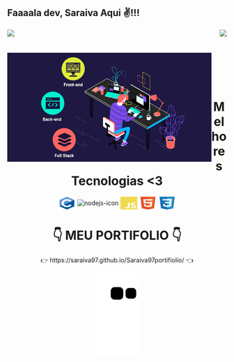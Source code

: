 ## Faaaala dev, Saraiva Aqui ✌!!!

<div>
  
  <img  height="160em" src="https://github-readme-stats.vercel.app/api?username=Saraiva97&show_icons=true&theme=great-gatsby&include_all_commits=true&count_private=true"/>
  <img align="right" height="160em" src="https://github-readme-stats.vercel.app/api/top-langs/?username=Saraiva97&layout=compact&langs_count=16&theme=great-gatsby"/>
</div>
<br>

<div  align="center"> 
  <div style="display: inline_block"><br>
    <img align="left" height="250" alt="coding-time" src="imagem git2.gif">
    <h1 align="center">Melhores Tecnologias <3</h1>
    <img align="center" height="30" width="40" alt="c-icon" src="https://raw.githubusercontent.com/devicons/devicon/master/icons/c/c-original.svg">
    <img align="center" height="30" width="40" alt="nodejs-icon" src="https://raw.githubusercontent.com/jmnote/z-icons/master/svg/cpp.svg">
    <img align="center" height="30" width="40" alt="js-icon"  src="https://raw.githubusercontent.com/devicons/devicon/master/icons/javascript/javascript-plain.svg">
    <img align="center" height="30" width="40" alt="html-icon" src="https://raw.githubusercontent.com/devicons/devicon/master/icons/html5/html5-original.svg">
    <img align="center" height="30" width="40" alt="css-icon" src="https://raw.githubusercontent.com/devicons/devicon/master/icons/css3/css3-original.svg">
   </div>
    <h1>👇 MEU PORTIFOLIO 👇  </h1> 
   👉 https://saraiva97.github.io/Saraiva97portifiolio/ 👈
 
 ![Snake animation](https://github.com/Saraiva97/Saraiva97/blob/output/github-contribution-grid-snake.svg)




